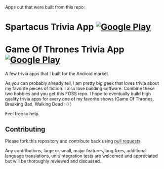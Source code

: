 Apps out that were built from this repo:

# Spartacus Trivia App  [![Google Play](http://developer.android.com/images/brand/en_generic_rgb_wo_45.png)](https://play.google.com/store/apps/details?id=com.Spartacus.Trivia)

# Game Of Thrones Trivia App  [![Google Play](http://developer.android.com/images/brand/en_generic_rgb_wo_45.png)](https://play.google.com/store/apps/details?id=com.GameOfThrones.Trivia)

A few trivia apps that I built for the Android market.

As you can probably already tell, I am pretty big geek that loves trivia about my favorite pieces of fiction. I also love building software. Combine these two hobbies and you get this FOSS repo. I hope to eventually build high quality trivia apps for every one of my favorite shows (Game Of Thrones, Breaking Bad, Walking Dead :-) )

Feel free to help. 

## Contributing

Please fork this repository and contribute back using
[pull requests](https://github.com/github/android/pulls).

Any contributions, large or small, major features, bug fixes, additional
language translations, unit/integration tests are welcomed and appreciated
but will be thoroughly reviewed and discussed.
